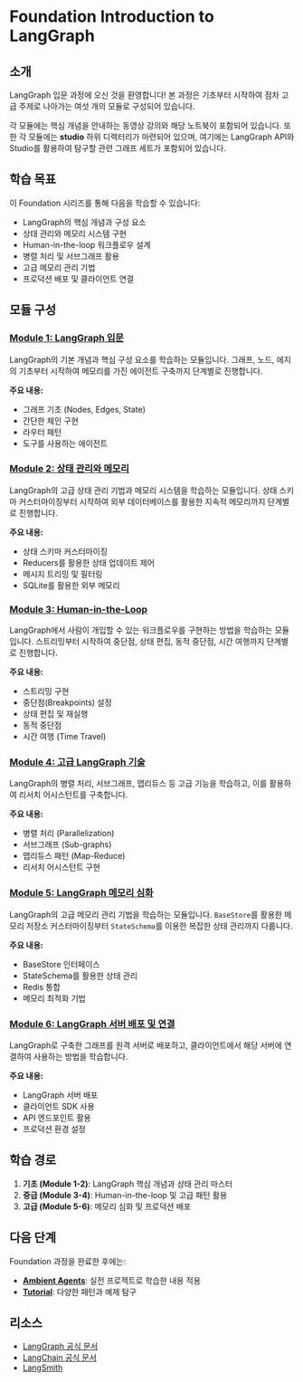 # Foundation Introduction to LangGraph

## 소개

LangGraph 입문 과정에 오신 것을 환영합니다! 본 과정은 기초부터 시작하여 점차 고급 주제로 나아가는 여섯 개의 모듈로 구성되어 있습니다.

각 모듈에는 핵심 개념을 안내하는 동영상 강의와 해당 노트북이 포함되어 있습니다. 또한 각 모듈에는 **studio** 하위 디렉터리가 마련되어 있으며, 여기에는 LangGraph API와 Studio를 활용하여 탐구할 관련 그래프 세트가 포함되어 있습니다.

## 학습 목표

이 Foundation 시리즈를 통해 다음을 학습할 수 있습니다:

- LangGraph의 핵심 개념과 구성 요소
- 상태 관리와 메모리 시스템 구현
- Human-in-the-loop 워크플로우 설계
- 병렬 처리 및 서브그래프 활용
- 고급 메모리 관리 기법
- 프로덕션 배포 및 클라이언트 연결

## 모듈 구성

### [Module 1: LangGraph 입문](./module-1/README.md)

LangGraph의 기본 개념과 핵심 구성 요소를 학습하는 모듈입니다. 그래프, 노드, 에지의 기초부터 시작하여 메모리를 가진 에이전트 구축까지 단계별로 진행합니다.

**주요 내용:**
- 그래프 기초 (Nodes, Edges, State)
- 간단한 체인 구현
- 라우터 패턴
- 도구를 사용하는 에이전트

### [Module 2: 상태 관리와 메모리](./module-2/README.md)

LangGraph의 고급 상태 관리 기법과 메모리 시스템을 학습하는 모듈입니다. 상태 스키마 커스터마이징부터 시작하여 외부 데이터베이스를 활용한 지속적 메모리까지 단계별로 진행합니다.

**주요 내용:**
- 상태 스키마 커스터마이징
- Reducers를 활용한 상태 업데이트 제어
- 메시지 트리밍 및 필터링
- SQLite를 활용한 외부 메모리

### [Module 3: Human-in-the-Loop](./module-3/README.md)

LangGraph에서 사람이 개입할 수 있는 워크플로우를 구현하는 방법을 학습하는 모듈입니다. 스트리밍부터 시작하여 중단점, 상태 편집, 동적 중단점, 시간 여행까지 단계별로 진행합니다.

**주요 내용:**
- 스트리밍 구현
- 중단점(Breakpoints) 설정
- 상태 편집 및 재실행
- 동적 중단점
- 시간 여행 (Time Travel)

### [Module 4: 고급 LangGraph 기술](./module-4/README.md)

LangGraph의 병렬 처리, 서브그래프, 맵리듀스 등 고급 기능을 학습하고, 이를 활용하여 리서치 어시스턴트를 구축합니다.

**주요 내용:**
- 병렬 처리 (Parallelization)
- 서브그래프 (Sub-graphs)
- 맵리듀스 패턴 (Map-Reduce)
- 리서치 어시스턴트 구현

### [Module 5: LangGraph 메모리 심화](./module-5/README.md)

LangGraph의 고급 메모리 관리 기법을 학습하는 모듈입니다. `BaseStore`를 활용한 메모리 저장소 커스터마이징부터 `StateSchema`를 이용한 복잡한 상태 관리까지 다룹니다.

**주요 내용:**
- BaseStore 인터페이스
- StateSchema를 활용한 상태 관리
- Redis 통합
- 메모리 최적화 기법

### [Module 6: LangGraph 서버 배포 및 연결](./module-6/README.md)

LangGraph로 구축한 그래프를 원격 서버로 배포하고, 클라이언트에서 해당 서버에 연결하여 사용하는 방법을 학습합니다.

**주요 내용:**
- LangGraph 서버 배포
- 클라이언트 SDK 사용
- API 엔드포인트 활용
- 프로덕션 환경 설정

## 학습 경로

1. **기초 (Module 1-2)**: LangGraph 핵심 개념과 상태 관리 마스터
2. **중급 (Module 3-4)**: Human-in-the-loop 및 고급 패턴 활용
3. **고급 (Module 5-6)**: 메모리 심화 및 프로덕션 배포

## 다음 단계

Foundation 과정을 완료한 후에는:

- **[Ambient Agents](../ambient-agents/README.md)**: 실전 프로젝트로 학습한 내용 적용
- **[Tutorial](../tutorial/README.md)**: 다양한 패턴과 예제 탐구

## 리소스

- [LangGraph 공식 문서](https://langchain-ai.github.io/langgraph/)
- [LangChain 공식 문서](https://python.langchain.com/)
- [LangSmith](https://smith.langchain.com/)
